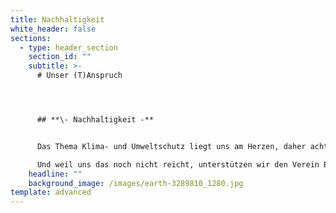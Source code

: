```yaml
---
title: Nachhaltigkeit
white_header: false
sections:
  - type: header_section
    section_id: ""
    subtitle: >-
      # Unser (T)Anspruch




      ## **\- Nachhaltigkeit -**


      Das Thema Klima- und Umweltschutz liegt uns am Herzen, daher achten wir bei der Ernte der zarten Tannenwipfel stets auf einen schonenden und achtsamen Umgang mit dem Waldbestand. Wir nehmen Rücksicht auf die Natur und streben nach einem klimaneutralem Handeln. Dazu ist unser Verpackungsmaterial zu 100% recyclingfähig, wir beziehen 100% Ökostrom, wir vermeiden Plastik,

      Und weil uns das noch nicht reicht, unterstützen wir den Verein Bergwaldprojekt e.V. mit einem Spendenbeitrag mit jedem Produkt.
    headline: ""
    background_image: /images/earth-3289810_1280.jpg
template: advanced
---
```

